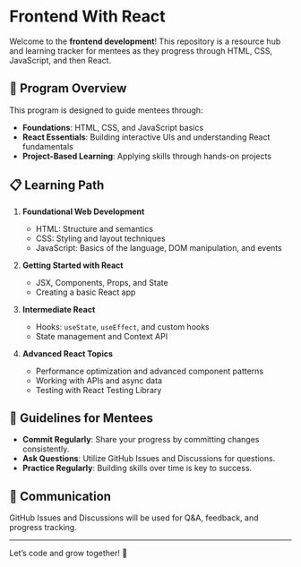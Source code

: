 # Frontend With React

Welcome to the **frontend development**! This repository is a resource hub and learning tracker for mentees as they progress through HTML, CSS, JavaScript, and then React.

## 🎯 Program Overview

This program is designed to guide mentees through:
- **Foundations**: HTML, CSS, and JavaScript basics
- **React Essentials**: Building interactive UIs and understanding React fundamentals
- **Project-Based Learning**: Applying skills through hands-on projects

## 📋 Learning Path

1. **Foundational Web Development**
   - HTML: Structure and semantics
   - CSS: Styling and layout techniques
   - JavaScript: Basics of the language, DOM manipulation, and events

2. **Getting Started with React**
   - JSX, Components, Props, and State
   - Creating a basic React app

3. **Intermediate React**
   - Hooks: `useState`, `useEffect`, and custom hooks
   - State management and Context API

4. **Advanced React Topics**
   - Performance optimization and advanced component patterns
   - Working with APIs and async data
   - Testing with React Testing Library

## 📝 Guidelines for Mentees

- **Commit Regularly**: Share your progress by committing changes consistently.
- **Ask Questions**: Utilize GitHub Issues and Discussions for questions.
- **Practice Regularly**: Building skills over time is key to success.

## 💬 Communication

GitHub Issues and Discussions will be used for Q&A, feedback, and progress tracking.

---

Let’s code and grow together! 🚀
